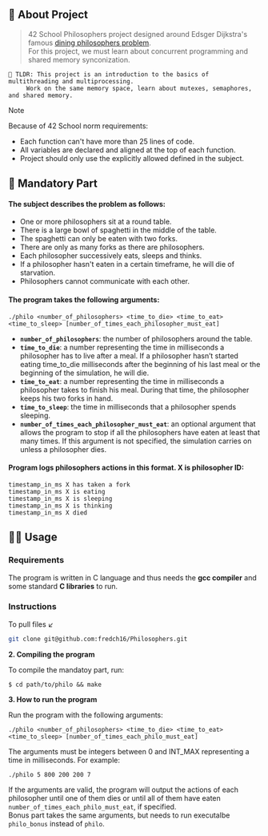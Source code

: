 ## 📜 About Project

> 42 School Philosophers project designed around Edsger Dijkstra's famous [dining philosophers problem](https://en.wikipedia.org/wiki/Dining_philosophers_problem). \
> For this project, we must learn about concurrent programming and shared memory synconization.



	🚀 TLDR: This project is an introduction to the basics of multithreading and multiprocessing.
    	 Work on the same memory space, learn about mutexes, semaphores, and shared memory.

> [!NOTE]  
> Because of 42 School norm requirements:
> * Each function can't have more than 25 lines of code.
> * All variables are declared and aligned at the top of each function.
> * Project should only use the explicitly allowed defined in the subject.

## 🔷 Mandatory Part

#### The subject describes the problem as follows:

* One or more philosophers sit at a round table.
* There is a large bowl of spaghetti in the middle of the table.
* The spaghetti can only be eaten with two forks.
* There are only as many forks as there are philosophers.
* Each philosopher successively eats, sleeps and thinks.
* If a philosopher hasn't eaten in a certain timeframe, he will die of starvation.
* Philosophers cannot communicate with each other.

#### The program takes the following arguments:

`./philo <number_of_philosophers> <time_to_die> <time_to_eat> <time_to_sleep>
[number_of_times_each_philosopher_must_eat]`

* **```number_of_philosophers```**: the number of philosophers around the table.
* **```time_to_die```**: a number representing the time in milliseconds a philosopher has to live after a meal. If a philosopher hasn’t started eating time_to_die milliseconds after the beginning of his last meal or the beginning of the simulation, he will die.
* **```time_to_eat```**: a number representing the time in milliseconds a philosopher takes to finish his meal. During that time, the philosopher keeps his two forks in hand.
* **```time_to_sleep```**: the time in milliseconds that a philosopher spends sleeping.
* **```number_of_times_each_philosopher_must_eat```**: an optional argument that allows the program to stop if all the philosophers have eaten at least that many times. If this argument is not specified, the simulation carries on unless a philosopher dies.

#### Program logs philosophers actions in this format. X is philosopher ID:

```
timestamp_in_ms X has taken a fork
timestamp_in_ms X is eating
timestamp_in_ms X is sleeping
timestamp_in_ms X is thinking
timestamp_in_ms X died
```



## 👨‍💻 Usage
### Requirements

The program is written in C language and thus needs the **gcc compiler** and some standard **C libraries** to run.

### Instructions
To pull files ↙️
```bash
git clone git@github.com:fredch16/Philosophers.git
```

**2. Compiling the program**

To compile the mandatoy part, run:

```shell
$ cd path/to/philo && make
```


**3. How to run the program**

Run the program with the following arguments:
```shell
./philo <number_of_philosophers> <time_to_die> <time_to_eat> <time_to_sleep> [number_of_times_each_philo_must_eat]
```

The arguments must be integers between 0 and INT_MAX representing a time in milliseconds. For example:

```shell
./philo 5 800 200 200 7
```

If the arguments are valid, the program will output the actions of each philosopher until one of them dies or until all of them have eaten `number_of_times_each_philo_must_eat`, if specified. \
Bonus part takes the same arguments, but needs to run executalbe `philo_bonus` instead of `philo`.
